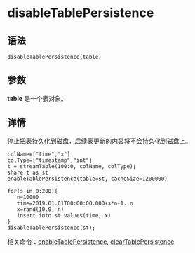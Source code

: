 # disableTablePersistence

## 语法

`disableTablePersistence(table)`

## 参数

**table** 是一个表对象。

## 详情

停止把表持久化到磁盘，后续表更新的内容将不会持久化到磁盘上。

```
colName=["time","x"]
colType=["timestamp","int"]
t = streamTable(100:0, colName, colType);
share t as st
enableTablePersistence(table=st, cacheSize=1200000)

for(s in 0:200){
   n=10000
   time=2019.01.01T00:00:00.000+s*n+1..n
   x=rand(10.0, n)
   insert into st values(time, x)
}
disableTablePersistence(st);
```

相关命令：[enableTablePersistence](../e/enableTablePersistence.html), [clearTablePersistence](../c/clearTablePersistence.html)


